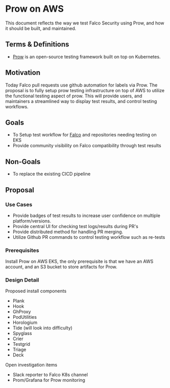 # Prow on AWS

This document reflects the way we test Falco Security using Prow, and how it should be built, and maintained.

## Terms & Definitions

- [Prow](https://github.com/kubernetes/test-infra/tree/master/prow) is an open-source testing framework built on top on Kubernetes.

## Motivation

Today Falco pull requests use github automation for labels via Prow. The proposal is to fully setup prow testing infrastructure on top of AWS to utilize the functional testing aspect of prow. This will provide users, and maintainers a streamlined way to display test results, and control testing workflows.

## Goals

- To Setup test workflow for [Falco](https://github.com/khulnasoft/falco) and repositories needing testing on EKS
- Provide community visibility on Falco compatibility through test results

## Non-Goals

- To replace the existing CICD pipeline

## Proposal

### Use Cases
- Provide badges of test results to increase user confidence on multiple platform/versions.
- Provide central UI for checking test logs/results during PR's
- Provide distributed method for handling PR merging.
- Utilize Github PR commands to control testing workflow such as re-tests

### Prerequisites
Install Prow on AWS EKS, the only prerequisite is that we have an AWS account, and an S3 bucket to store artifacts for Prow.

### Design Detail

Proposed install components
- Plank
- Hook
- GhProxy
- PodUtilities
- Horologium
- Tide (will look into difficulty)
- Spyglass
- Crier
- Testgrid
- Triage
- Deck

Open investigation items
- Slack reporter to Falco K8s channel
- Prom/Grafana for Prow monitoring




